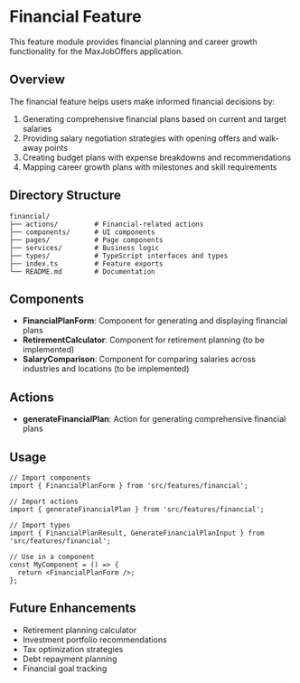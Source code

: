 # Financial Feature

This feature module provides financial planning and career growth functionality for the MaxJobOffers application.

## Overview

The financial feature helps users make informed financial decisions by:

1. Generating comprehensive financial plans based on current and target salaries
2. Providing salary negotiation strategies with opening offers and walk-away points
3. Creating budget plans with expense breakdowns and recommendations
4. Mapping career growth plans with milestones and skill requirements

## Directory Structure

```
financial/
├── actions/         # Financial-related actions
├── components/      # UI components
├── pages/           # Page components
├── services/        # Business logic
├── types/           # TypeScript interfaces and types
├── index.ts         # Feature exports
└── README.md        # Documentation
```

## Components

- **FinancialPlanForm**: Component for generating and displaying financial plans
- **RetirementCalculator**: Component for retirement planning (to be implemented)
- **SalaryComparison**: Component for comparing salaries across industries and locations (to be implemented)

## Actions

- **generateFinancialPlan**: Action for generating comprehensive financial plans

## Usage

```tsx
// Import components
import { FinancialPlanForm } from 'src/features/financial';

// Import actions
import { generateFinancialPlan } from 'src/features/financial';

// Import types
import { FinancialPlanResult, GenerateFinancialPlanInput } from 'src/features/financial';

// Use in a component
const MyComponent = () => {
  return <FinancialPlanForm />;
};
```

## Future Enhancements

- Retirement planning calculator
- Investment portfolio recommendations
- Tax optimization strategies
- Debt repayment planning
- Financial goal tracking
